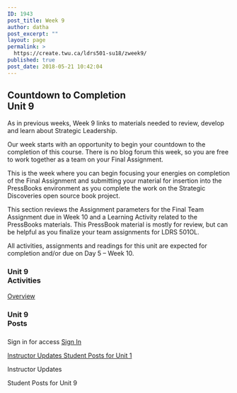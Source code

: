 ```yaml
---
ID: 1943
post_title: Week 9
author: datha
post_excerpt: ""
layout: page
permalink: >
  https://create.twu.ca/ldrs501-su18/zweek9/
published: true
post_date: 2018-05-21 10:42:04
---
```

<!--themify_builder_static--><h2>Countdown to Completion<br/>Unit 9</h2>
 <p>As in previous weeks, Week 9 links to materials needed to review, develop and learn about Strategic Leadership.</p><p>Our week starts with an opportunity to begin your countdown to the completion of this course. There is no blog forum this week, so you are free to work together as a team on your Final Assignment.</p><p>This is the week where you can begin focusing your energies on completion of the Final Assignment and submitting your material for insertion into the PressBooks environment as you complete the work on the Strategic Discoveries open source book project.</p><p>This section reviews the Assignment parameters for the Final Team Assignment due in Week 10 and a Learning Activity related to the PressBooks materials. This PressBook material is mostly for review, but can be helpful as you finalize your team assignments for LDRS 501OL.</p><p>All activities, assignments and readings for this unit are expected for completion and/or due on Day 5 &#8211; Week 10.</p>
<h3>Unit 9<br/>Activities</h3>
 
 <a href="https://create.twu.ca/ldrs501-su18/unit-8-2/"> Overview </a> 
<h3>Unit 9<br/>Posts</h3>
 
 <h3></h3> Sign in for access 
 <a href="https://create.twu.ca/wp-admin"> Sign In </a> 
 
 <a href="https://create.twu.ca/ldrs501-su18/category/u9-updates"> Instructor Updates </a> <a href="https://create.twu.ca/ldrs501-su18/category/unit-9"> Student Posts for Unit 1 </a> 
 
 Instructor Updates 
 
 Student Posts for Unit 9<!--/themify_builder_static-->